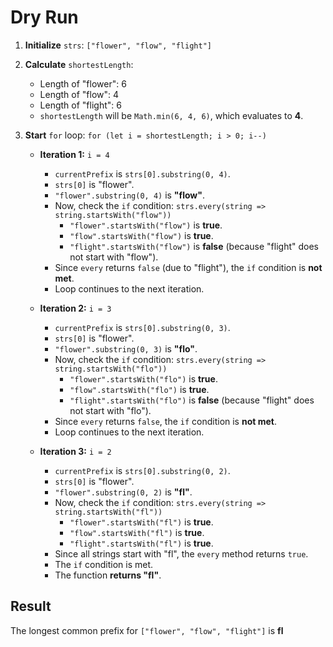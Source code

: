 # Dry Run

1. **Initialize** `strs`: `["flower", "flow", "flight"]`

2. **Calculate** `shortestLength`:

   - Length of "flower": 6
   - Length of "flow": 4
   - Length of "flight": 6
   - `shortestLength` will be `Math.min(6, 4, 6)`, which evaluates to **4**.

3. **Start** `for` loop: `for (let i = shortestLength; i > 0; i--)`

   - **Iteration 1:** `i = 4`

     - `currentPrefix` is `strs[0].substring(0, 4)`.
     - `strs[0]` is "flower".
     - `"flower".substring(0, 4)` is **"flow"**.
     - Now, check the `if` condition: `strs.every(string => string.startsWith("flow"))`
       - `"flower".startsWith("flow")` is **true**.
       - `"flow".startsWith("flow")` is **true**.
       - `"flight".startsWith("flow")` is **false** (because "flight" does not start with "flow").
     - Since `every` returns `false` (due to "flight"), the `if` condition is **not met**.
     - Loop continues to the next iteration.

   - **Iteration 2:** `i = 3`

     - `currentPrefix` is `strs[0].substring(0, 3)`.
     - `strs[0]` is "flower".
     - `"flower".substring(0, 3)` is **"flo"**.
     - Now, check the `if` condition: `strs.every(string => string.startsWith("flo"))`
       - `"flower".startsWith("flo")` is **true**.
       - `"flow".startsWith("flo")` is **true**.
       - `"flight".startsWith("flo")` is **false** (because "flight" does not start with "flo").
     - Since `every` returns `false`, the `if` condition is **not met**.
     - Loop continues to the next iteration.

   - **Iteration 3:** `i = 2`
     - `currentPrefix` is `strs[0].substring(0, 2)`.
     - `strs[0]` is "flower".
     - `"flower".substring(0, 2)` is **"fl"**.
     - Now, check the `if` condition: `strs.every(string => string.startsWith("fl"))`
       - `"flower".startsWith("fl")` is **true**.
       - `"flow".startsWith("fl")` is **true**.
       - `"flight".startsWith("fl")` is **true**.
     - Since all strings start with "fl", the `every` method returns `true`.
     - The `if` condition is met.
     - The function **returns "fl"**.

## Result

The longest common prefix for `["flower", "flow", "flight"]` is **fl**
